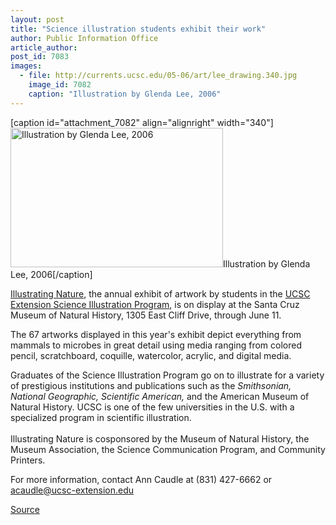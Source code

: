 ```yaml
---
layout: post
title: "Science illustration students exhibit their work"
author: Public Information Office
article_author: 
post_id: 7083
images:
  - file: http://currents.ucsc.edu/05-06/art/lee_drawing.340.jpg
    image_id: 7082
    caption: "Illustration by Glenda Lee, 2006"
---
```


[caption id="attachment_7082" align="alignright" width="340"]<a href="http://dev-ucsc-news.pantheonsite.io/wp-content/uploads/2006/05/lee_drawing.340.jpg"><img class="size-full wp-image-7082" src="http://dev-ucsc-news.pantheonsite.io/wp-content/uploads/2006/05/lee_drawing.340.jpg" alt="Illustration by Glenda Lee, 2006" width="340" height="223" /></a>Illustration by Glenda Lee, 2006[/caption]
<a name="content" id="content"></a>
<p>
  <a href="http://www.santacruzmuseums.org/">Illustrating Nature</a>, the annual exhibit of artwork by students in the <a href="http://www.scienceillustration.org/">UCSC Extension Science Illustration Program</a>, is on display at the Santa Cruz Museum of Natural History, 1305 East Cliff Drive, through June 11.
</p>
<p>
  The 67 artworks displayed in this year's exhibit depict everything from mammals to microbes in great detail using media ranging from colored pencil, scratchboard, coquille, watercolor, acrylic, and digital media.
</p>
<p>
  Graduates of the Science Illustration Program go on to illustrate for a variety of prestigious institutions and publications such as the <i>Smithsonian, National Geographic, Scientific American,</i> and the American Museum of Natural History. UCSC is one of the few universities in the U.S. with a specialized program in scientific illustration.<br>
  <br>
  Illustrating Nature is cosponsored by the Museum of Natural History, the Museum Association, the Science Communication Program, and Community Printers.
</p>
<p>
  For more information, contact Ann Caudle at (831) 427-6662 or<br>
  <a href="mailto:acaudle@ucsc-extension.edu">acaudle@ucsc-extension.edu</a><br>
</p>
<p><a href="http://www1.ucsc.edu/currents/05-06/05-29/brief-nature.asp" title="Permalink to brief-nature">Source</a></p>
